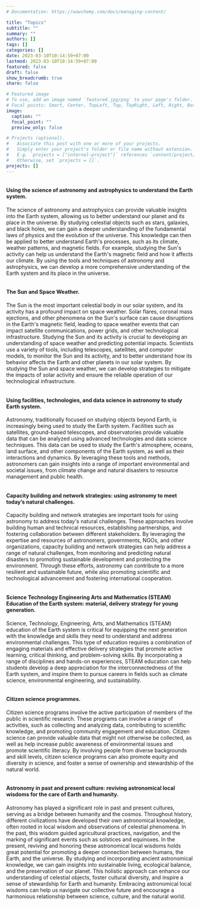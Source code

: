```yaml
---
# Documentation: https://wowchemy.com/docs/managing-content/

title: "Topics"
subtitle: ""
summary: ""
authors: []
tags: []
categories: []
date: 2023-03-10T10:14:59+07:00
lastmod: 2023-03-10T10:14:59+07:00
featured: false
draft: false
show_breadcrumb: true
share: false

# Featured image
# To use, add an image named `featured.jpg/png` to your page's folder.
# Focal points: Smart, Center, TopLeft, Top, TopRight, Left, Right, BottomLeft, Bottom, BottomRight.
image:
  caption: ""
  focal_point: ""
  preview_only: false

# Projects (optional).
#   Associate this post with one or more of your projects.
#   Simply enter your project's folder or file name without extension.
#   E.g. `projects = ["internal-project"]` references `content/project/deep-learning/index.md`.
#   Otherwise, set `projects = []`.
projects: []
---
```

<!-- <div class="how-section1"> -->
  <div class="row align-items-center">
      <div class="col-md-6 how-img order-md-1">
          <!-- <img src="img/earth.svg" class="rounded-circle img-fluid" alt=""/> -->
          <img src="img/earth.svg" class="img-fluid" alt=""/>
      </div>
      <div class="col-md-6 order-md-2">
          <!-- <h4>Find rewarding projects</h4> -->
      <h4 class="subheading">Using the science of astronomy and astrophysics to understand the Earth system.</h4>
      <p class="text-muted">The science of astronomy and astrophysics can provide valuable insights into the Earth system, allowing us to better understand our planet and its place in the universe. By studying celestial objects such as stars, galaxies, and black holes, we can gain a deeper understanding of the fundamental laws of physics and the evolution of the universe. This knowledge can then be applied to better understand Earth's processes, such as its climate, weather patterns, and magnetic fields. For example, studying the Sun's activity can help us understand the Earth's magnetic field and how it affects our climate. By using the tools and techniques of astronomy and astrophysics, we can develop a more comprehensive understanding of the Earth system and its place in the universe.</p>
      </div>
  </div>
  <div class="row align-items-center">
      <div class="col-md-6 how-img order-md-2">
          <img src="img/sun-planet.svg" class="img-fluid" alt=""/>
      </div>
      <div class="col-md-6 order-md-1">
          <!-- <h4>Get hired quickly</h4> -->
          <h4 class="subheading">The Sun and Space Weather.</h4>
          <p class="text-muted">The Sun is the most important celestial body in our solar system, and its activity has a profound impact on space weather. Solar flares, coronal mass ejections, and other phenomena on the Sun's surface can cause disruptions in the Earth's magnetic field, leading to space weather events that can impact satellite communications, power grids, and other technological infrastructure. Studying the Sun and its activity is crucial to developing an understanding of space weather and predicting potential impacts. Scientists use a variety of tools, including telescopes, satellites, and computer models, to monitor the Sun and its activity, and to better understand how its behavior affects the Earth and other planets in our solar system. By studying the Sun and space weather, we can develop strategies to mitigate the impacts of solar activity and ensure the reliable operation of our technological infrastructure.</p>
      </div>
  </div>
  <div class="row align-items-center">
      <div class="col-md-6 how-img order-md-1">
            <img src="img/satellite.svg" class="img-fluid" alt=""/>
      </div>
      <div class="col-md-6 order-md-2">
          <!-- <h4>Work efficiently, effectively.</h4> -->
          <h4 class="subheading">Using facilities, technologies, and data science in astronomy to study Earth system.</h4>
          <p class="text-muted">Astronomy, traditionally focused on studying objects beyond Earth, is increasingly being used to study the Earth system. Facilities such as satellites, ground-based telescopes, and observatories provide valuable data that can be analyzed using advanced technologies and data science techniques. This data can be used to study the Earth's atmosphere, oceans, land surface, and other components of the Earth system, as well as their interactions and dynamics. By leveraging these tools and methods, astronomers can gain insights into a range of important environmental and societal issues, from climate change and natural disasters to resource management and public health.</p>
      </div>
  </div>
  <div class="row align-items-center">
      <div class="col-md-6 how-img order-md-2">
          <img src="img/learn.svg" class="img-fluid" alt=""/>
      </div>
      <div class="col-md-6 order-md-1">
          <!-- <h4>Get paid on time</h4> -->
          <h4 class="subheading">Capacity building and network strategies: using astronomy to meet today’s natural challenges.</h4>
          <p class="text-muted">Capacity building and network strategies are important tools for using astronomy to address today's natural challenges. These approaches involve building human and technical resources, establishing partnerships, and fostering collaboration between different stakeholders. By leveraging the expertise and resources of astronomers, governments, NGOs, and other organizations, capacity building and network strategies can help address a range of natural challenges, from monitoring and predicting natural disasters to promoting sustainable development and protecting the environment. Through these efforts, astronomy can contribute to a more resilient and sustainable future, while also promoting scientific and technological advancement and fostering international cooperation.</p>
      </div>
  </div>
  <div class="row align-items-center">
      <div class="col-md-6 how-img order-md-1">
          <img src="img/science.svg" class="img-fluid" alt=""/>
      </div>
      <div class="col-md-6 order-md-2">
          <!-- <h4>Get paid on time</h4> -->
          <h4 class="subheading">Science Technology Engineering Arts and Mathematics (STEAM) Education of the Earth system: material, delivery strategy for young generation.</h4>
          <p class="text-muted">Science, Technology, Engineering, Arts, and Mathematics (STEAM) education of the Earth system is critical for equipping the next generation with the knowledge and skills they need to understand and address environmental challenges. This type of education requires a combination of engaging materials and effective delivery strategies that promote active learning, critical thinking, and problem-solving skills. By incorporating a range of disciplines and hands-on experiences, STEAM education can help students develop a deep appreciation for the interconnectedness of the Earth system, and inspire them to pursue careers in fields such as climate science, environmental engineering, and sustainability.</p>
      </div>
  </div>
  <div class="row align-items-center">
      <div class="col-md-6 how-img order-md-2">
          <img src="img/team.svg" class="img-fluid" alt=""/>
      </div>
      <div class="col-md-6 order-md-1">
          <!-- <h4>Get paid on time</h4> -->
          <h4 class="subheading">Citizen science programmes.</h4>
          <p class="text-muted">Citizen science programs involve the active participation of members of the public in scientific research. These programs can involve a range of activities, such as collecting and analyzing data, contributing to scientific knowledge, and promoting community engagement and education. Citizen science can provide valuable data that might not otherwise be collected, as well as help increase public awareness of environmental issues and promote scientific literacy. By involving people from diverse backgrounds and skill levels, citizen science programs can also promote equity and diversity in science, and foster a sense of ownership and stewardship of the natural world.</p>
      </div>
  </div>
  <div class="row align-items-center">
      <div class="col-md-6 how-img order-md-1">
          <img src="img/earth-hand.svg" class="img-fluid" alt=""/>
      </div>
      <div class="col-md-6 order-md-1">
          <!-- <h4>Get paid on time</h4> -->
          <h4 class="subheading">Astronomy in past and present culture: reviving astronomical local wisdoms for the care of Earth and humanity.</h4>
          <p class="text-muted">Astronomy has played a significant role in past and present cultures, serving as a bridge between humanity and the cosmos. Throughout history, different civilizations have developed their own astronomical knowledge, often rooted in local wisdom and observations of celestial phenomena. In the past, this wisdom guided agricultural practices, navigation, and the marking of significant events such as solstices and equinoxes. In the present, reviving and honoring these astronomical local wisdoms holds great potential for promoting a deeper connection between humans, the Earth, and the universe. By studying and incorporating ancient astronomical knowledge, we can gain insights into sustainable living, ecological balance, and the preservation of our planet. This holistic approach can enhance our understanding of celestial objects, foster cultural diversity, and inspire a sense of stewardship for Earth and humanity. Embracing astronomical local wisdoms can help us navigate our collective future and encourage a harmonious relationship between science, culture, and the natural world.</p>
      </div>
  </div>
<!-- </div> -->
